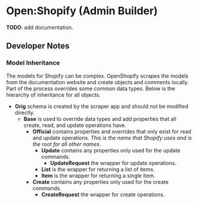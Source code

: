 # Open:Shopify (Admin Builder)

**TODO**: add documentation.

## Developer Notes

### Model Inheritance

The models for Shopify can be complex. OpenShopify scrapes the models from the documentation website and create objects and comments locally. Part of the process overrides some common data types. Below is the hierarchy of inheritance for all objects.

* **Orig** schema is created by the scraper app and should not be modified directly.
  * **Base** is used to override data types and add properties that all create, read, and update operations have.
    * **Official** contains properties and overrides that only exist for read and update operations. _This is the name that Shopify uses and is the root for all other names._
      * **Update** contains any properties only used for the update commands.
        * **UpdateRequest** the wrapper for update operations.
      * **List** is the wrapper for returning a list of items.
      * **Item** is the wrapper for returning a single item.
    * **Create** contains any properties only used for the create commands.
      * **CreateRequest** the wrapper for create operations.
